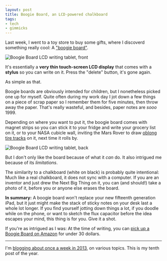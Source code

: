 ```yaml
---
layout: post
title: Boogie Board, an LCD-powered chalkboard
tags:
- tech
- gimmicks
---
```


Last week, I went to a toy store to buy some gifts, where I discoverd something really cool: A ["boogie board"][boogie].

![Boogie Board LCD writing tablet, front](/media/2013/boogie1.jpg)

It's essentially a **very thin touch-screen LCD display** that comes with a **stylus** so you can write on it. Press the "delete" button, it's gone again.

As simple as that.

Boogie boards are obviously intended for children, but I nonetheless picked one up for myself. Quite often during my work day I jot down a few things on a piece of scrap paper so I remember them for five minutes, then throw away the paper. That's really wasteful, and besides, paper notes are *sooo* 1999.

Depending on where you want to put it, the boogie board comes with magnet strips so you can stick it to your fridge and write your grocery list on it, or to your NASA cubicle wall, inviting the Mars Rover to draw [oblong tire tracks](http://www.huffingtonpost.com/2013/04/24/mars-rover-penis-draws-nasa_n_3148422.html) on it, next time it rolls by.

![Boogie Board LCD writing tablet, back](/media/2013/boogie2.jpg)

But I don't only like the board because of what it *can* do. It also intrigued me because of its *limitations*.

The similarity to a chalkboard (white on black) is probably quite intentional: Much like a real chalkboard, it does not sync with a computer. If you are an inventor and just drew the Next Big Thing on it, you can (and should!) take a photo of it, before you or anyone else erases the board.

**In summary:** A boogie board won't replace your new fifteenth generation iPad, but it just might make the stack of sticky notes on your desk last a whole lot longer. If you find yourself jotting down things a lot, if you doodle while on the phone, or want to sketch the flux capacitor before the idea escapes your mind, this thing is for you. Give it a shot.

If you're as intrigued as I was: At the time of writing, you can [pick up a Boogie Board on Amazon][boogie] for under 30 dollars.

[boogie]: http://www.amazon.com/gp/product/B00AFPR69I/ref=as_li_ss_tl?ie=UTF8&camp=1789&creative=390957&creativeASIN=B00AFPR69I&linkCode=as2&tag=fredericiana-20

---

I'm [blogging about once a week in 2013][challenge], on various topics. This is my tenth post of the year.

[challenge]: /2013/01/07/writing-challenge-accepted/
